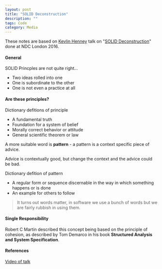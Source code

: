 ```yaml
---
layout: post
title: "SOLID Deconstruction"
description: ""
tags: Code
category: Media
---
```


These notes are based on [Kevlin Henney](https://twitter.com/KevlinHenney) talk on "[SOLID Deconstruction](https://vimeo.com/157708450)" done at NDC London 2016.

#### General

SOLID Princples are not quite right...
- Two ideas rolled into one  
- One is subordinate to the other  
- One is not even a practice at all  

#### Are these principles?

Dictionary defitions of principle
- A fundamental truth   
- Foundation for a system of belief 
- Morally correct behavior or attitude 
- General scientific theorem or law  

A more suitable word is **pattern** - a pattern is a context specific piece of advice.

Advice is contextually good, but change the context and the advice could be bad.

Dictionary defition of pattern  
- A regular form or sequence discernable in the way in which something happens or is done  
- An example for others to follow  

> It turns out words matter, in software we use a bunch of words but we are fairly rubbish in using them.

#### Single Responsibility  

Robert C Martin described this concept being based on the principle of cohesion, as described by Tom Demarco in his book **Structured Analysis and System Specification**.

#### References

[Video of talk](https://vimeo.com/157708450)  
